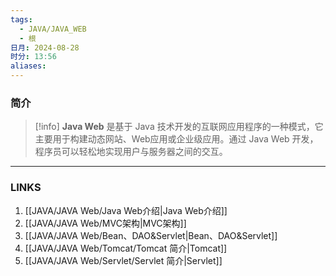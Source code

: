 ```yaml
---
tags:
  - JAVA/JAVA_WEB
  - 根
日月: 2024-08-28
时分: 13:56
aliases:
---
```

### 简介

>[!info] **Java Web** 是基于 Java 技术开发的互联网应用程序的一种模式，它主要用于构建动态网站、Web应用或企业级应用。通过 Java Web 开发，程序员可以轻松地实现用户与服务器之间的交互。

---
### LINKS
1. [[JAVA/JAVA Web/Java Web介绍|Java Web介绍]]
2. [[JAVA/JAVA Web/MVC架构|MVC架构]]
3. [[JAVA/JAVA Web/Bean、DAO&Servlet|Bean、DAO&Servlet]]
4. [[JAVA/JAVA Web/Tomcat/Tomcat 简介|Tomcat]]
5. [[JAVA/JAVA Web/Servlet/Servlet 简介|Servlet]]